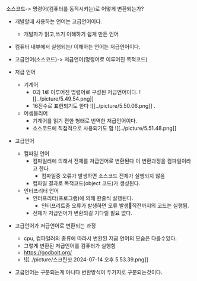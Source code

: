 소스코드-> 명령어(컴퓨터를 동작시키는)로 어떻게 변환되는가?
- 개발할때 사용하는 언어는 고급언어이다.
	- 개발자가 읽고,쓰기 이해하기 쉽게 만든 언어
- 컴퓨터 내부에서 실행되는/ 이해하는 언어는 저급언어이다.
- 고급언어(소스코드)-> 저급언어(명령어로 이루어진 목적코드)

- 저급 언어
	- 기계어
		- 0과 1로 이루어진 명령어로 구성된 저급언어이다.
			![[../picture/5.49.54.png]]
		- 16진수로 표현되기도 한다
			![[../picture/5.50.06.png]]
			.
	- 어셈블리어
		- 기계어를 읽기 편한 형태로 번역한 저급언어이다.
		- 소스코드에 직접적으로 사용되기도 함
			 ![[../picture/5.51.48.png]]
	

- 고급언어
	- 컴파일 언어
		- 컴파일러에 의해서 전체를 저급언어로 변환된다 이 변환과정을 컴파일이라고 한다.
			- 컴파일중 오류가 발생하면 소스코드 전체가 실행되지 않음
		- 컴파일 결과로 목적코드(object 코드)가 생성된다.
	- 인터프리터 언어
		 - 인터프리터(프로그램)에 의해 한줄씩 실행된다.
			 - 인터프리트중 오류가 발생하면 오류 발생직전까지의 코드는 실행됨.
		 - 전체가 저급언어가 변환되길 기다릴 필요 없다.
- 고급언어가 저급언어로 변환되는 과정
	- cpu, 컴파일러의 종류에 따라서 변환된 저급 언어의 모습은 다를수있다.
	- 그렇게 변환된 저급언어를 컴퓨터가 실행함
	-  https://godbolt.org/
	- ![[../picture/스크린샷 2024-07-14 오후 5.53.39.png]]
- 고급언어는 구분되는게 아니다 변환방식이 두가지로 구분되는것이다.